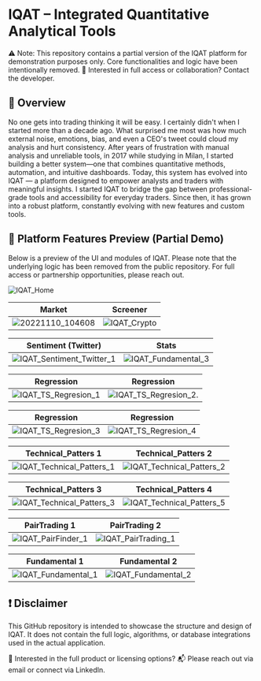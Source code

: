 # IQAT – Integrated Quantitative Analytical Tools

⚠️ Note: This repository contains a partial version of the IQAT platform for demonstration purposes only. Core functionalities and logic have been intentionally removed.
📩 Interested in full access or collaboration? Contact the developer.

## 🚀 Overview
No one gets into trading thinking it will be easy. I certainly didn't when I started more than a decade ago.
What surprised me most was how much external noise, emotions, bias, and even a CEO's tweet could cloud my analysis and hurt consistency.
After years of frustration with manual analysis and unreliable tools, in 2017 while studying in Milan, I started building a better system—one that combines quantitative methods, automation, and intuitive dashboards.
Today, this system has evolved into IQAT — a platform designed to empower analysts and traders with meaningful insights.
I started IQAT to bridge the gap between professional-grade tools and accessibility for everyday traders. Since then, it has grown into a robust platform, constantly evolving with new features and custom tools.

## 🧠 Platform Features Preview (Partial Demo)
Below is a preview of the UI and modules of IQAT.
Please note that the underlying logic has been removed from the public repository. For full access or partnership opportunities, please reach out.

![IQAT_Home](https://github.com/user-attachments/assets/7010ef47-8a44-4f88-96c4-382e396e2996)

| Market | Screener |
|--------------------|--------------------|
| ![20221110_104608](https://github.com/user-attachments/assets/3891335c-a599-4075-ae66-3084cc84273c) | ![IQAT_Crypto](https://github.com/user-attachments/assets/9db7ed1b-2239-4b50-9747-6dcd8405252a) |

| Sentiment (Twitter) | Stats |
|--------------------|--------------------|
| ![IQAT_Sentiment_Twitter_1](https://github.com/user-attachments/assets/df6f67a4-36d0-4f28-8dbf-0917aecd4724) | ![IQAT_Fundamental_3](https://github.com/user-attachments/assets/561448fd-0c87-46ba-8b2f-5bb679f4adaa)  |

| Regression | Regression |
|--------------------|--------------------|
| ![IQAT_TS_Regresion_1](https://github.com/user-attachments/assets/56886d6f-c74f-4b76-8d92-6454d011cf5d) | ![IQAT_TS_Regresion_2](https://github.com/user-attachments/assets/d5e275de-3460-4db9-afb4-4cc5388443e6). |

| Regression | Regression |
|--------------------|--------------------|
| ![IQAT_TS_Regresion_3](https://github.com/user-attachments/assets/9d478a44-b762-4f22-ab46-5eb8d256b6d4) | ![IQAT_TS_Regresion_4](https://github.com/user-attachments/assets/61e15b0f-c313-4a36-8d08-177a8101396a)|


| Technical_Patters 1 | Technical_Patters 2 |
|--------------------|--------------------|
| ![IQAT_Technical_Patters_1](https://github.com/user-attachments/assets/e33d1fe4-0d1b-49f6-999d-f685aaeec38d) | ![IQAT_Technical_Patters_2](https://github.com/user-attachments/assets/49b2b5c9-f0d4-45a2-8758-59f7ed4b247d) |


| Technical_Patters 3 | Technical_Patters 4 |
|--------------------|--------------------|
| ![IQAT_Technical_Patters_3](https://github.com/user-attachments/assets/f4580617-3db9-41d5-8a1e-6ccb570f4b20) | ![IQAT_Technical_Patters_5](https://github.com/user-attachments/assets/7949a06e-4c05-4f0f-9bcc-00f43ac12c82) |


| PairTrading 1 | PairTrading 2 |
|--------------------|--------------------|
| ![IQAT_PairFinder_1](https://github.com/user-attachments/assets/614a3bca-8d76-4343-a894-d5b51e09e292) | ![IQAT_PairTrading_1](https://github.com/user-attachments/assets/2a0c373d-8f36-4a6c-b204-143632aedab6) |


| Fundamental 1 | Fundamental 2 |
|--------------------|--------------------|
| ![IQAT_Fundamental_1](https://github.com/user-attachments/assets/74a6d672-6a11-421d-ba83-68b2ce06c90a) | ![IQAT_Fundamental_2](https://github.com/user-attachments/assets/b26578af-6fce-4281-bf2a-bedaa8dde0d4) |



## ❗ Disclaimer
This GitHub repository is intended to showcase the structure and design of IQAT.
It does not contain the full logic, algorithms, or database integrations used in the actual application.

🛒 Interested in the full product or licensing options?
📬 Please reach out via email or connect via LinkedIn.

